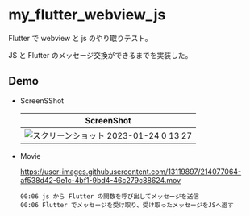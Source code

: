 # my_flutter_webview_js

Flutter で webview と js のやり取りテスト。

JS と Flutter のメッセージ交換ができるまでを実装した。

## Demo

- ScreenSShot

  | ScreenShot                                                                                                                                      |
  | ----------------------------------------------------------------------------------------------------------------------------------------------- |
  | ![スクリーンショット 2023-01-24 0 13 27](https://user-images.githubusercontent.com/13119897/214076882-0cf0409e-cb8e-48e3-9a2f-3a06415bdca4.jpg) |

- Movie

  https://user-images.githubusercontent.com/13119897/214077064-af538d42-9e1c-4bf1-9bd4-46c279c88624.mov

  ```
  00:06 js から Flutter の関数を呼び出してメッセージを送信
  00:06 Flutter でメッセージを受け取り、受け取ったメッセージをJSへ返す
  ```
